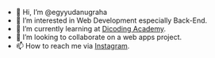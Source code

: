 - 👋 Hi, I’m @egyyudanugraha
- 👀 I’m interested in Web Development especially Back-End.
- 🌱 I’m currently learning at [Dicoding Academy](https://www.dicoding.com/).
- 💞️ I’m looking to collaborate on a web apps project.
- 📫 How to reach me via [Instagram](https://www.instagram.com/_yuda23_/).
